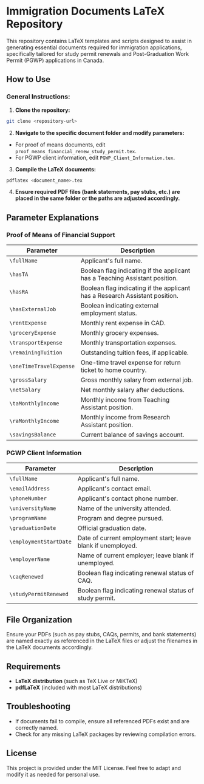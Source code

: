 # Immigration Documents LaTeX Repository

This repository contains LaTeX templates and scripts designed to assist in generating essential documents required for immigration applications, specifically tailored for study permit renewals and Post-Graduation Work Permit (PGWP) applications in Canada.

## How to Use

### General Instructions:

1. **Clone the repository:**
```bash
git clone <repository-url>
```

2. **Navigate to the specific document folder and modify parameters:**
- For proof of means documents, edit `proof_means_financial_renew_study_permit.tex`.
- For PGWP client information, edit `PGWP_Client_Information.tex`.

3. **Compile the LaTeX documents:**
```bash
pdflatex <document_name>.tex
```

4. **Ensure required PDF files (bank statements, pay stubs, etc.) are placed in the same folder or the paths are adjusted accordingly.**

## Parameter Explanations

### Proof of Means of Financial Support

| Parameter | Description |
|-----------|-------------|
| `\fullName` | Applicant's full name. |
| `\hasTA` | Boolean flag indicating if the applicant has a Teaching Assistant position. |
| `\hasRA` | Boolean flag indicating if the applicant has a Research Assistant position. |
| `\hasExternalJob` | Boolean indicating external employment status. |
| `\rentExpense` | Monthly rent expense in CAD. |
| `\groceryExpense` | Monthly grocery expenses. |
| `\transportExpense` | Monthly transportation expenses. |
| `\remainingTuition` | Outstanding tuition fees, if applicable. |
| `\oneTimeTravelExpense` | One-time travel expense for return ticket to home country. |
| `\grossSalary` | Gross monthly salary from external job. |
| `\netSalary` | Net monthly salary after deductions. |
| `\taMonthlyIncome` | Monthly income from Teaching Assistant position. |
| `\raMonthlyIncome` | Monthly income from Research Assistant position. |
| `\savingsBalance` | Current balance of savings account. |

### PGWP Client Information

| Parameter | Description |
|-----------|-------------|
| `\fullName` | Applicant's full name. |
| `\emailAddress` | Applicant's contact email. |
| `\phoneNumber` | Applicant's contact phone number. |
| `\universityName` | Name of the university attended. |
| `\programName` | Program and degree pursued. |
| `\graduationDate` | Official graduation date. |
| `\employmentStartDate` | Date of current employment start; leave blank if unemployed. |
| `\employerName` | Name of current employer; leave blank if unemployed. |
| `\caqRenewed` | Boolean flag indicating renewal status of CAQ. |
| `\studyPermitRenewed` | Boolean flag indicating renewal status of study permit. |

## File Organization

Ensure your PDFs (such as pay stubs, CAQs, permits, and bank statements) are named exactly as referenced in the LaTeX files or adjust the filenames in the LaTeX documents accordingly.

## Requirements
- **LaTeX distribution** (such as TeX Live or MiKTeX)
- **pdfLaTeX** (included with most LaTeX distributions)

## Troubleshooting
- If documents fail to compile, ensure all referenced PDFs exist and are correctly named.
- Check for any missing LaTeX packages by reviewing compilation errors.

## License
This project is provided under the MIT License. Feel free to adapt and modify it as needed for personal use.

